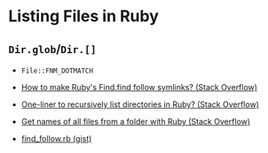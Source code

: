 # Listing Files in Ruby

## `Dir.glob`/`Dir.[]`

- `File::FNM_DOTMATCH`


- [How to make Ruby's Find.find follow symlinks? (Stack Overflow)](https://stackoverflow.com/questions/3974087/how-to-make-rubys-find-find-follow-symlinks)
- [One-liner to recursively list directories in Ruby? (Stack Overflow)](https://stackoverflow.com/questions/2370702/one-liner-to-recursively-list-directories-in-ruby)
- [Get names of all files from a folder with Ruby (Stack Overflow)](https://stackoverflow.com/a/45923193/7687024)
- [find_follow.rb (gist)](https://gist.github.com/akostadinov/05c2a976dc16ffee9cac)

